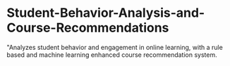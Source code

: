 # Student-Behavior-Analysis-and-Course-Recommendations
"Analyzes student behavior and engagement in online learning, with a rule based and machine learning enhanced course recommendation system.
